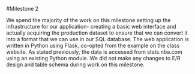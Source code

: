 #Milestone 2

We spend the majority of the work on this milestone setting up the infrastructure for our application- creating a basic web interface and actually acquiring the production dataset to ensure that we can convert it into a format that we can use in our SQL database. The web application is written in Python using Flask, co-opted from the example on the class website. As stated previously, the data is accessed from stats.nba.com using an existing Python module. We did not make any changes to E/R design and table schema during work on this milestone.
